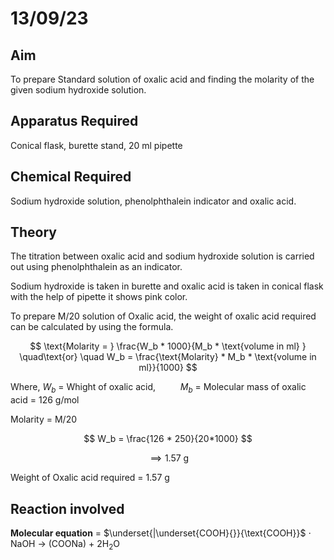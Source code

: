# 13/09/23 

## Aim

To prepare Standard solution of oxalic acid and finding the molarity of the given sodium hydroxide solution. 

## Apparatus Required 

Conical flask, burette stand, 20 ml pipette

## Chemical Required

Sodium hydroxide solution, phenolphthalein indicator and oxalic acid. 

## Theory

The titration between oxalic acid and sodium hydroxide solution is carried out using phenolphthalein as an indicator. 

Sodium hydroxide is taken in burette and oxalic acid is taken in conical flask with the help of pipette it shows pink color. 

To prepare M/20 solution of Oxalic acid, the weight of oxalic acid required can be calculated by using the formula. 

$$
\text{Molarity = } \frac{W_b * 1000}{M_b * \text{volume in ml} } \quad\text{or} \quad W_b = \frac{\text{Molarity} * M_b * \text{volume in ml}}{1000}
$$

Where, $W_b$ = Whight of oxalic acid, $\qquad$ $M_b$ = Molecular mass of oxalic acid = 126 g/mol

Molarity = M/20 

$$
W_b = \frac{126 * 250}{20*1000}
$$

$$
\implies \text{1.57 g}
$$

Weight of Oxalic acid required = 1.57 g 

## Reaction involved 

**Molecular equation** = $\underset{|\underset{COOH}{}}{\text{COOH}}$ $\cdot$ $\text{NaOH}$ $\rightarrow$ $(\text{COONa})$ + $2\text{H}_2\text{O}$
